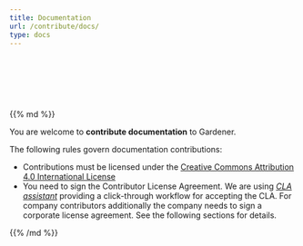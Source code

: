 ```yaml
---
title: Documentation
url: /contribute/docs/
type: docs
---
```

<div class="hero">
    <div class="container reveal-fast" style="visibility:hidden">
        <h1><i class="fa fa-paragraph"></i> Contributing Documentation</h1>
        <div class="preamble reveal-slow">
            How to Contribute to the Open Source Project Gardener
        </div>
    </div>
</div>

<div class="padding highlightable  body-inner-wrapper">
{{% md %}}



You are welcome to **contribute documentation** to Gardener.

The following rules govern documentation contributions:
* Contributions must be licensed under the [Creative Commons Attribution 4.0 International License](https://creativecommons.org/licenses/by/4.0/legalcode)
* You need to sign the Contributor License Agreement. We are using *[CLA assistant](https://cla-assistant.io/)* providing a click-through workflow for accepting the CLA. For company contributors additionally the company needs to sign a corporate license agreement. See the following sections for details.


{{% /md %}}
</div>
